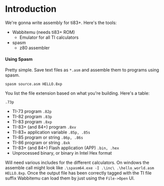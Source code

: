 # Introduction
We're gonna write assembly for ti83+. Here's the tools:

- Wabbitemu (needs ti83+ ROM)
	- Emulator for all TI calculators
- spasm
	- z80 assembler

#### Using Spasm

Pretty simple. Save text files as `*.asm` and assemble them to programs using spasm.

`spasm source.asm HELLO.8xp`

You list the file extension based on what you're building. Here's a table:

`.73p`
 - TI-73 program
`.82p`
 - TI-82 program
`.83p`
 - TI-83 program
`.8xp`
 - TI-83+ (and 84+) program
`.8xv`
 - TI-83+ application variable
`.85p, .85s`
 - TI-85 program or string
`.86p, .86s`
 - TI-86 program or string
`.8xk`
 - TI-83+ (and 84+) Flash application (APP)
`.bin, .hex`
 - Unprocessed binary, or binary in Intel Hex format

Will need various includes for the different calculators. On windows the assemble call might look like `.\spasm64.exe -I .\inc\ .\hello_world.asm HELLO.8xp`. Once the output file has been correctly tagged with the TI file suffix Wabbitemu can load them by just using the `File->Open` UI.

